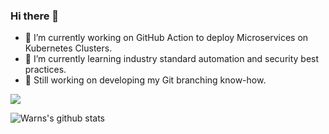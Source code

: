 ### Hi there 👋

- 🔭 I’m currently working on GitHub Action to deploy Microservices on Kubernetes Clusters.
- 🌱 I’m currently learning industry standard automation and security best practices. 
- 💬 Still working on developing my Git branching know-how.


![](https://snipboard.io/y0gv3a.jpg)

![Warns's github stats](https://github-readme-stats.vercel.app/api?username=warns&count_private=true&show_icons=true&theme=gruvbox)


<!--
**Warns/warns** is a ✨ _special_ ✨ repository because its `README.md` (this file) appears on your GitHub profile.

Here are some ideas to get you started:

- 👯 I’m looking to collaborate on ...
- 🤔 I’m looking for help with ...
- 💬 Ask me about ...
- 📫 How to reach me: ...
- 😄 Pronouns: ...
- ⚡ Fun fact: ...
-->
